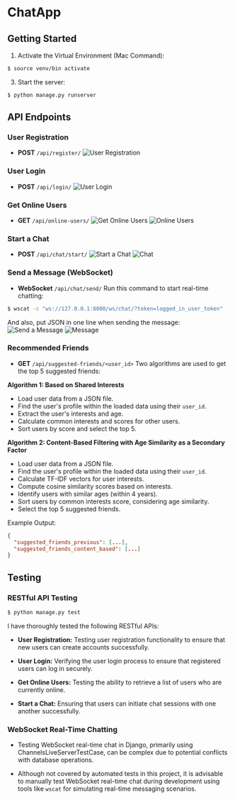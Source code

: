 # ChatApp

## Getting Started
1. Activate the Virtual Environment (Mac Command):
 ```bash
$ source venv/bin activate
``` 

3. Start the server:
```bash
$ python manage.py runserver
```


## API Endpoints

### User Registration
- **POST** `/api/register/`
![User Registration](https://github.com/gulshantelkar/ChatApp/assets/99161604/a4364490-75bd-4c75-838a-acd9aed73b96)

### User Login
- **POST** `/api/login/`
![User Login](https://github.com/gulshantelkar/ChatApp/assets/99161604/135c6f52-a036-43f7-86d3-d704bd22f606)

### Get Online Users
- **GET** `/api/online-users/`
![Get Online Users](https://github.com/gulshantelkar/ChatApp/assets/99161604/1f49cf10-4b67-430f-9628-47f7528b3f75)
![Online Users](https://github.com/gulshantelkar/ChatApp/assets/99161604/b10526ab-039b-46cc-87b7-84fd40686d05)

### Start a Chat
- **POST** `/api/chat/start/`
![Start a Chat](https://github.com/gulshantelkar/ChatApp/assets/99161604/062c6e48-eddf-4db4-9c60-56219b4cf901)
![Chat](https://github.com/gulshantelkar/ChatApp/assets/99161604/345ca1c1-e24d-4e44-8ae4-f7d227e6573f)

### Send a Message (WebSocket)
- **WebSocket** `/api/chat/send/`
Run this command to start real-time chatting:
```bash
$ wscat -c "ws://127.0.0.1:8000/ws/chat/?token=logged_in_user_token"
```


And also, put JSON in one line when sending the message:
![Send a Message](https://github.com/gulshantelkar/ChatApp/assets/99161604/3bab19f8-2277-4adf-bc49-1f26952936cd)
![Message](https://github.com/gulshantelkar/ChatApp/assets/99161604/494a2a24-0909-4b36-aee3-6dd0b0a88023)

### Recommended Friends
- **GET** `/api/suggested-friends/<user_id>`
Two algorithms are used to get the top 5 suggested friends:

**Algorithm 1: Based on Shared Interests**
- Load user data from a JSON file.
- Find the user's profile within the loaded data using their `user_id`.
- Extract the user's interests and age.
- Calculate common interests and scores for other users.
- Sort users by score and select the top 5.

**Algorithm 2: Content-Based Filtering with Age Similarity as a Secondary Factor**
- Load user data from a JSON file.
- Find the user's profile within the loaded data using their `user_id`.
- Calculate TF-IDF vectors for user interests.
- Compute cosine similarity scores based on interests.
- Identify users with similar ages (within 4 years).
- Sort users by common interests score, considering age similarity.
- Select the top 5 suggested friends.

Example Output:
```json
{
  "suggested_friends_previous": [...],
  "suggested_friends_content_based": [...]
}
```
## Testing

### RESTful API Testing
 ```bash
$ python manage.py test
``` 

I have thoroughly tested the following RESTful APIs:

- **User Registration:** Testing user registration functionality to ensure that new users can create accounts successfully.

- **User Login:** Verifying the user login process to ensure that registered users can log in securely.

- **Get Online Users:** Testing the ability to retrieve a list of users who are currently online.

- **Start a Chat:** Ensuring that users can initiate chat sessions with one another successfully.


### WebSocket Real-Time Chatting

- Testing WebSocket real-time chat in Django, primarily using ChannelsLiveServerTestCase, can be complex due to potential conflicts with database operations.

- Although not covered by automated tests in this project, it is advisable to manually test WebSocket real-time chat during development using tools like `wscat` for simulating real-time messaging scenarios.



